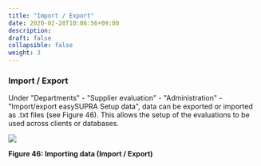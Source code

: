 ```yaml
---
title: "Import / Export"
date: 2020-02-28T10:08:56+09:00
description: 
draft: false
collapsible: false
weight: 3
---
```

### Import / Export

Under "Departments" - "Supplier evaluation" - "Administration" - "Import/export easySUPRA 
Setup data", data can be exported or imported as .txt files (see Figure 46). This allows the setup of the evaluations to be used across clients or databases.

![](images/connectornav/easysupra/Abb46.png)

**Figure 46: Importing data (Import / Export)**